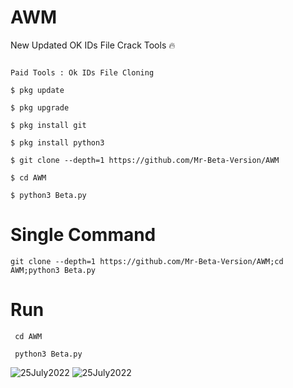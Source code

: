 # AWM
New Updated OK IDs File Crack Tools 🔥

```

Paid Tools : Ok IDs File Cloning 

$ pkg update

$ pkg upgrade

$ pkg install git

$ pkg install python3

$ git clone --depth=1 https://github.com/Mr-Beta-Version/AWM

$ cd AWM

$ python3 Beta.py
```

# Single Command

```git clone --depth=1 https://github.com/Mr-Beta-Version/AWM;cd AWM;python3 Beta.py```

# Run
```
 cd AWM

 python3 Beta.py
```

![25July2022](https://github.com/Mr-Beta-Version/ScreenShots/blob/main/Screenshot_20220624_015712.jpg)
![25July2022](https://github.com/Mr-Beta-Version/ScreenShots/blob/main/received_338245621837541.jpeg)
